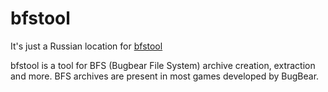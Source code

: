 # bfstool

It's just a Russian location for [bfstool](https://github.com/xNyaDev/bfstool/)

bfstool is a tool for BFS (Bugbear File System) archive creation, extraction and more. BFS archives are present in most games developed by BugBear.
